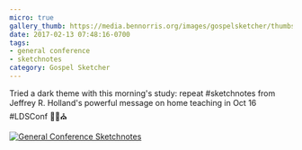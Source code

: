 ```yaml
---
micro: true
gallery_thumb: https://media.bennorris.org/images/gospelsketcher/thumbs/oct-16-3-holland-02.jpg
date: 2017-02-13 07:48:16-0700
tags:
- general conference
- sketchnotes
category: Gospel Sketcher
---
```


Tried a dark theme with this morning's study: repeat #sketchnotes from Jeffrey R. Holland's powerful message on home teaching in Oct 16 #LDSConf ✍🏼⛪️

[![General Conference Sketchnotes](https://media.bennorris.org/images/gospelsketcher/general-conference/oct-2016/oct-16-3-holland-02.jpg)](https://media.bennorris.org/images/gospelsketcher/general-conference/oct-2016/oct-16-3-holland-02.jpg)
